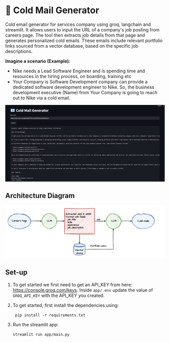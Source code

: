 # 📧 Cold Mail Generator
Cold email generator for services company using groq, langchain and streamlit. It allows users to input the URL of a company's job posting from careers page. The tool then extracts job details from that page and generates personalized cold emails. These emails include relevant portfolio links sourced from a vector database, based on the specific job descriptions. 

**Imagine a scenario (Example):**

- Nike needs a Lead Software Engineer and is spending time and resources in the hiring process, on boarding, training etc
- Your Company is Software Development company can provide a dedicated software development engineer to Nike. So, the business development executive (Name) from Your Company is going to reach out to Nike via a cold email.

![img.png](Imgs/Email.png)

## Architecture Diagram
![img.png](Imgs/architecture.png)

## Set-up
1. To get started we first need to get an API_KEY from here: https://console.groq.com/keys. Inside `app/.env` update the value of `GROQ_API_KEY` with the API_KEY you created. 


2. To get started, first install the dependencies using:
    ```commandline
     pip install -r requirements.txt
    ```
   
3. Run the streamlit app:
   ```commandline
   streamlit run app/main.py
   ```
   